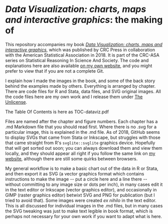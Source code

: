 # *Data Visualization: charts, maps and interactive graphics*: the making of

This repository accompanies my book [*Data Visualization: charts, maps and interactive graphics*](https://www.crcpress.com/Data-Visualization-Charts-Maps-and-Interactive-Graphics/Grant/p/book/9781138707603), which was published by CRC Press in collaboration with the American Statistical Association in 2018. It is part of the CRC-ASA series on Statistical Reasoning In Science And Society. The code and explanations here are also available [on my own website](http://www.robertgrantstats.co.uk/dataviz-book.html), and you might prefer to view that if you are not a complete Git.

I explain how I made the images in the book, and some of the back story behind the examples made by others. Everything is arranged by chapter. There are code files for R and Stata, data files, and SVG original images. All the code files here are my own work and I release them under [The Unlicense](http://unlicense.org/).

The Table Of Contents is here as TOC-dataviz.pdf

Files are named after the chapter and figure numbers. Each chapter has a .md Markdown file that you should read first. Where there is no .svg for a particular image, this is explained in the .md file. As of 2018, GitHub seems to display SVGs that came from Stata or Inkscape, but struggles with those that came straight from R's `svglite::svglite` graphics device. Hopefully that will get sorted out soon; you can always download them and view them locally, and they should appear all right if you follow the same link on [my website](http://www.robertgrantstats.co.uk/dataviz-book.html), although there are still some quirks between browsers.

My general workflow is to make a basic chart out of the data in R or Stata, and then export it as SVG (a vector graphics format which contains instructions to make the image -- put a circle here and a line there -- without committing to any image size or dots per inch), in many cases edit it in the text editor or Inkscape (vector graphics editor), and occasionally in GIMP (raster graphics editor) betwixt SVG and PNG for publication (but I tried to avoid that). Some images were created *ex nihilo* in the text editor. This is all discussed for individual images in the .md files, but in many cases the SVG tweaking was just to make text legible in book format, which is perhaps not necessary for your own work if you want to adapt what is here.
